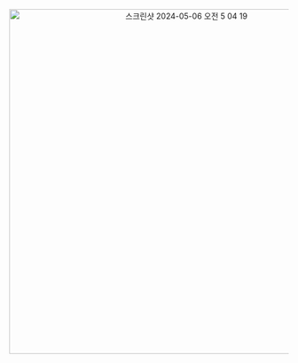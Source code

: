 <div align="center">
  <img width="623" alt="스크린샷 2024-05-06 오전 5 04 19" src="https://github.com/quokkaX2/.github/assets/129869700/7899be38-a564-484c-aa63-15be959fc64e">
</div>
